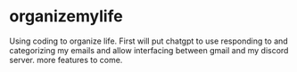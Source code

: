 # organizemylife



Using coding to organize life. First will put chatgpt to use responding to and categorizing my emails and allow interfacing between gmail and my discord server. more features to come.
